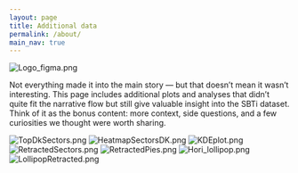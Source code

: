 ```yaml
---
layout: page
title: Additional data
permalink: /about/
main_nav: true
---
```


![Logo_figma.png](../assets/Logo_figma.png)


Not everything made it into the main story — but that doesn’t mean it wasn’t interesting.
This page includes additional plots and analyses that didn’t quite fit the narrative flow but still give valuable insight into the SBTi dataset.
Think of it as the bonus content: more context, side questions, and a few curiosities we thought were worth sharing.


![TopDkSectors.png](../assets/images/AdditionalPlots/TopDkSectors.png)
![HeatmapSectorsDK.png](../assets/images/AdditionalPlots/HeatmapSectorsDK.png)
![KDEplot.png](../assets/images/AdditionalPlots/KDEplot.png)
![RetractedSectors.png](../assets/images/AdditionalPlots/RetractedSectors.png)
![RetractedPies.png](../assets/images/AdditionalPlots/RetractedPies.png)
![Hori_lollipop.png](../assets/images/AdditionalPlots/Hori_lollipop.png)
![LollipopRetracted.png](../assets/images/AdditionalPlots/LollipopRetracted.png)



